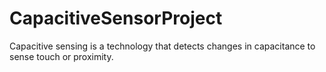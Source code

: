 # CapacitiveSensorProject
Capacitive sensing is a technology that detects changes in capacitance to sense touch or proximity.
